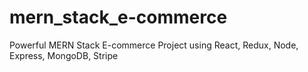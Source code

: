 # mern_stack_e-commerce
 Powerful MERN Stack E-commerce Project using React, Redux, Node, Express, MongoDB, Stripe
